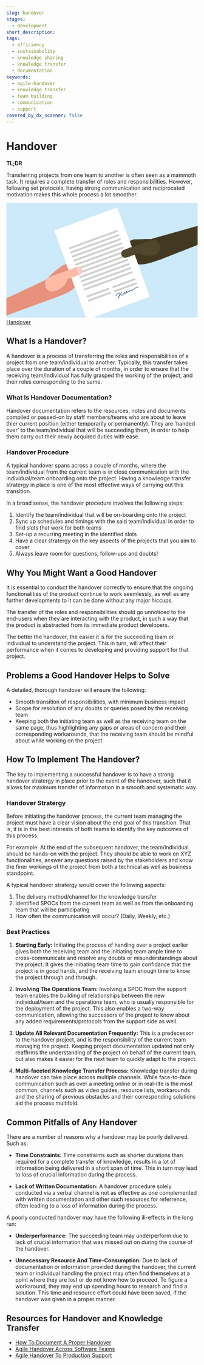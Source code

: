 ```yaml
---
slug: handover
stages:
  - development
short_description: 
tags:
  - efficiency
  - sustainability
  - knowledge sharing
  - knowledge transfer
  - documentation
keywords:
  - agile-handover
  - knowledge transfer
  - team building
  - communication
  - support 
covered_by_dx_scanner: false
---
```


# Handover

**TL;DR**

Transferring projects from one team to another is often seen as a mammoth task.  It requires a complete transfer of roles and responsibilities. However, following set protocols, having strong communication and reciprocated motivation makes this whole process a lot smoother.

![Handover](/files/project_handover.jpg)
[Handover](/files/project_handover.jpg)


## What Is a Handover?

A handover is a process of transferring the roles and responsibilities of a project from one team/individual to another. Typically, this transfer takes place over the duration of a couple of months, in order to ensure that the receiving team/individual has fully grasped the working of the project, and their roles corresponding to the same. 

### What Is Handover Documentation?

Handover documentation refers to the resources, notes and documents compiled or passed-on by staff members/teams who are about to leave thier current position (either temporarily or permanently). They are 'handed over' to the team/individual that will be succeeding them, in order to help them carry out their newly acquired duties with ease.

### Handover Procedure

A typical handover spans across a couple of months, where the team/individual from the current team is in close communication with the individual/team onboarding onto the project. Having a knowledge transfer stratergy in place is one of the most effective ways of carrying out this transition.

In a broad sense, the handover procedure involves the following steps:
1. Identify the team/individual that will be on-boarding onto the project
2. Sync up schedules and timings with the said team/individual in order to find slots that work for both teams
3. Set-up a recurring meeting in the identified slots
4. Have a clear stratergy on the key aspects of the projects that you aim to cover
5. Always leave room for questions, follow-ups and doubts!

## Why You Might Want a Good Handover

It is essential to conduct the handover correctly to ensure that the ongoing functionalities of the product continue to work seemlessly, as well as any further developments to it can be done without any major hiccups. 

The transfer of the roles and responsibilities should go unnoticed to the end-users when they are interacting with the product, in such a way that the product is abstracted from its immediate product developers.

The better the handover, the easier it is for the succeeding team or individual to understand the project. This in turn, will affect their performance when it comes to developing and providing support for that project. 

## Problems a Good Handover Helps to Solve

A detailed, thorough handover will ensure the following:

- Smooth transition of responsibilities, with minimum business impact
- Scope for resolution of any doubts or queries posed by the receiving team
- Keeping both the initiating team as well as the receiving team on the same page, thus highlighting any gaps or areas of concern and their corresponding workarounds, that the receiving team should be mindful about while working on the project


## How To Implement The Handover?

The key to implementing a successful handover is to have a strong handover stratergy in place prior to the event of the handover, such that it allows for maximum transfer of information in a smooth and systematic way.

### Handover Stratergy

Before initiating the handover process, the current team managing the project must have a clear vision about the end goal of this transition. That is, it is in the best interests of both teams to identify the key outcomes of this process.

For example: At the end of the subsequent handover, the team/individual should be hands-on with the project. They should be able to work on XYZ functionalities, answer any questions raised by the stakeholders and know the finer workings of the project from both a technical as well as business standpoint.

A typical handover stratergy would cover the following aspects:
1. The delivery method/channel for the knowledge transfer
2. Identified SPOCs from the current team as well as from the onboarding team that will be participating
3. How often the communication will occur? (Daily, Weekly, etc.)

### Best Practices

1. __Starting Early:__ Initiating the process of handing over a project earlier gives both the receiving team and the initiating team ample time to cross-communicate and resolve any doubts or misunderstandings about the project. It gives the initiating team time to gain confidance that the project is in good hands, and the receiving team enough time to know the project through and through.

2. __Involving The Operations Team:__ Involving a SPOC from the support team enables the building of relationships between the new individual/team and the operations team, who is usually responsible for the deployment of the project. This also enables a two-way communication, allowing the successors of the project to know about any added requirements/protocols from the support side as well.

3. __Update All Relevant Documentation Frequently:__ This is a predecessor to the handover project, and is the responsibility of the current team managing the project. Keeping project documentation updated not only reaffirms the understanding of the project on behalf of the current team, but also makes it easier for the next team to quickly adapt to the project.

4. __Multi-faceted Knowledge Transfer Process:__ Knowledge transfer during handover can take place across multiple channels. While face-to-face communication such as over a meeting online or in real-life is the most common, channels such as video guides, resource lists, workarounds and the sharing of previous obstacles and their corresponding solutions aid the process multifold.

## Common Pitfalls of Any Handover 

There are a number of reasons why a handover may be poorly delivered. Such as:

- __Time Constraints:__ Time constraints such as shorter durations than required for a complete transfer of knowledge, results in a lot of information being delivered in a short span of time. This in turn may lead to loss of crucial information during the process.

- __Lack of Written Documentation:__ A handover procedure solely conducted via a verbal channel is not as effective as one complemented with written documentation and other such resources for referrence, often leading to a loss of information during the process.

A poorly conducted handover may have the following ill-effects in the long run:

- __Underperformance:__ The succeeding team may underperform due to lack of crucial information that was missed out on during the course of the handover.

- __Unnecessary Resource And Time-Consumption:__ Due to lack of documentation or information provided during the handover, the current team or individual handling the project may often find themselves at a point where they are lost or do not know how to proceed. To figure a workaround, they may end up spending hours to research and find a solution. This time and resource effort could have been saved, if the handover was given in a proper manner.


## Resources for Handover and Knowledge Transfer

- [How To Document A Proper Handover](https://www.exponentiallydigital.com/agile-handover/)
- [Agile Handover Across Software Teams](https://www.researchgate.net/publication/256293238_Is_there_an_Agile_Handover_An_Empirical_Study_of_Documentation_and_Project_Handover_Practices_Across_Agile_Software_Teams)
- [Agile Handover To Production Support](https://kingsinsight.com/2011/02/10/agile-documentation-handover-to-production-support/)

